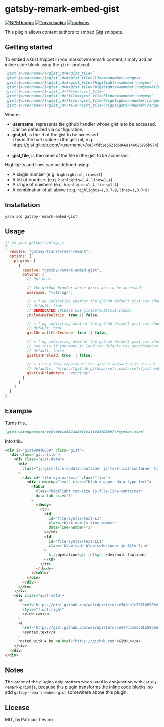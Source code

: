 # gatsby-remark-embed-gist

[![NPM badge](https://img.shields.io/npm/v/gatsby-remark-embed-gist.svg?style=flat-square)](https://www.npmjs.com/package/gatsby-remark-embed-gist)
[![Travis badge](https://img.shields.io/travis/weirdpattern/gatsby-remark-embed-gist.svg?branch=master&style=flat-square)](https://travis-ci.org/weirdpattern/gatsby-remark-embed-gist)
[![codecov](https://codecov.io/gh/weirdpattern/gatsby-remark-embed-gist/branch/master/graph/badge.svg)](https://codecov.io/gh/weirdpattern/gatsby-remark-embed-gist)

This plugin allows content authors to embed [Gist](https://gist.github.com/)
snippets.

## Getting started

To embed a Gist snippet in you markdown/remark content, simply add an inline code
block using the `gist:` protocol.

```md
`gist:[<username>/]<gist_id>#<gist_file>`
`gist:[<username>/]<gist_id>#<gist_file>?lines=<number|ranges>`
`gist:[<username>/]<gist_id>#<gist_file>?highlights=<number|ranges>`
`gist:[<username>/]<gist_id>#<gist_file>?highlights=<number|ranges>&lines=<number|ranges>`
`gist:[<username>/]<gist_id>?file=<gist_file>`
`gist:[<username>/]<gist_id>?file=<gist_file>?lines=<number|ranges>`
`gist:[<username>/]<gist_id>?file=<gist_file>?highlights=<number|ranges>`
`gist:[<username>/]<gist_id>?file=<gist_file>?highlights=<number|ranges>&lines=<number|ranges>`
```

Where:

- **username**, represents the github handler whose gist is to be accessed.  
  Can be defaulted via configuration.
- **gist_id**, is the id of the gist to be accessed.  
  This is the hash value in the gist url, e.g. https://gist.github.com/<username\>/`ce54fdb1e5621b5966e146026995b974`).
- **gist_file**, is the name of the file in the gist to be accessed.

Highlights and lines can be defined using:

- A single number (e.g. `highlights=1`, `lines=1`)
- A list of numbers (e.g. `highlights=1,4`, `lines=1,4`)
- A range of numbers (e.g. `highlights=1-4`, `lines=1-4`)
- A combination of all above (e.g. `highlights=1,3,7-9`, `lines=1,3,7-9`)

## Installation

`yarn add gatsby-remark-embed-gist`

## Usage

```javascript
// In your gatsby-config.js
{
  resolve: "gatsby-transformer-remark",
  options: {
    plugins: [
      {
        resolve: "gatsby-remark-embed-gist",
        options: {
          // Optional:

          // the github handler whose gists are to be accessed
          username: "<string>",

          // a flag indicating whether the github default gist css should be included or not
          // default: true
          // DEPRECATED (PLEASE USE gistDefaultCssInclude)
          includeDefaultCss: true || false,

          // a flag indicating whether the github default gist css should be included or not
          // default: true
          gistDefaultCssInclude: true || false,

          // a flag indicating whether the github default gist css should be preloaded or not
          // use this if you want to load the default css asynchronously.
          // default: false
          gistCssPreload: true || false,

          // a string that represents the github default gist css url.
          // defaults: "https://github.githubassets.com/assets/gist-embed-b3b573358bfc66d89e1e95dbf8319c09.css"
          gistCssUrlAddress: "<string>"
        }
      }
    ]
  }
}
```

## Example

Turns this...

```md
`gist:weirdpattern/ce54fdb1e5621b5966e146026995b974#syntax.text`
```

Into this...

```html
<div id="gist90436059" class="gist">
  <div class="gist-file">
    <div class="gist-data">
      <div
        class="js-gist-file-update-container js-task-list-container file-box"
      >
        <div id="file-syntax-text" class="file">
          <div itemprop="text" class="blob-wrapper data type-text">
            <table
              class="highlight tab-size js-file-line-container"
              data-tab-size="8"
            >
              <tbody>
                <tr>
                  <td
                    id="file-syntax-text-L1"
                    class="blob-num js-line-number"
                    data-line-number="1"
                  ></td>
                  <td
                    id="file-syntax-text-LC1"
                    class="blob-code blob-code-inner js-file-line"
                  >
                    &lt;operation&gt; [n]&gt; /dev/null [options]
                  </td>
                </tr>
              </tbody>
            </table>
          </div>
        </div>
      </div>
    </div>
    <div class="gist-meta">
      <a
        href="https://gist.github.com/weirdpattern/ce54fdb1e5621b5966e146026995b974/raw/30a0ad953a8d79c8bcbdd76343d86a9e4bbda311/syntax.text"
        style="float:right"
        >view raw</a
      >
      <a
        href="https://gist.github.com/weirdpattern/ce54fdb1e5621b5966e146026995b974#file-syntax-text"
        >syntax.text</a
      >
      hosted with ❤ by <a href="https://github.com">GitHub</a>
    </div>
  </div>
</div>
```

## Notes

The order of the plugins only matters when used in conjunction with
`gatsby-remark-prismjs`, because this plugin transforms the inline code blocks,
so add `gatsby-remark-embed-gist` somewhere above this plugin.

## License

MIT, by Patricio Trevino
